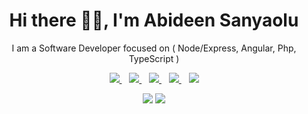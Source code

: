 <p align="center">
  <h1 align='center'>Hi there 👋🏾, I'm Abideen Sanyaolu</h1> 
  <p align="center"> I am a Software Developer focused on ( Node/Express, Angular, Php, TypeScript )</p>
</p>

 <p align='center'>
<a href="https://wa.me/2349025098774?text=Hello%20Abideen" target="_blank">
  <img src="https://img.shields.io/badge/WHATSAPP-%2325D366.svg?&style=for-the-badge&logo=whatsapp&logoColor=white" />
</a>&nbsp;&nbsp;
<a href="https://twitter.com/SanyaoluAbideen" target="_blank">
  <img src="https://img.shields.io/badge/twitter-%231DA1F2.svg?&style=for-the-badge&logo=twitter&logoColor=white" />
</a>&nbsp;&nbsp;
<a href="https://www.linkedin.com/in/sanyaolu-abideen-826691228/" target="_blank">
  <img src="https://img.shields.io/badge/linkedin-%230077B5.svg?&style=for-the-badge&logo=linkedin&logoColor=white" />
</a>&nbsp;&nbsp;
<a href="mailto:abideensanyaolu03@gmail.com" target="_blank">
  <img src="https://img.shields.io/badge/email me-%23D14836.svg?&style=for-the-badge&logo=gmail&logoColor=white" />
</a>&nbsp;&nbsp;
  <img src="https://gpvc.arturio.dev/Sanyaolu123" />
  
  <p align = "center">
  <img src = "https://github-readme-stats.vercel.app/api?username=Sanyaolu123&show_icons=true&theme=tokyonight&line_height=27">
  <img src = "https://github-readme-stats.vercel.app/api/top-langs/?username=Sanyaolu123&theme=tokyonight">
</p>
</p>
  



